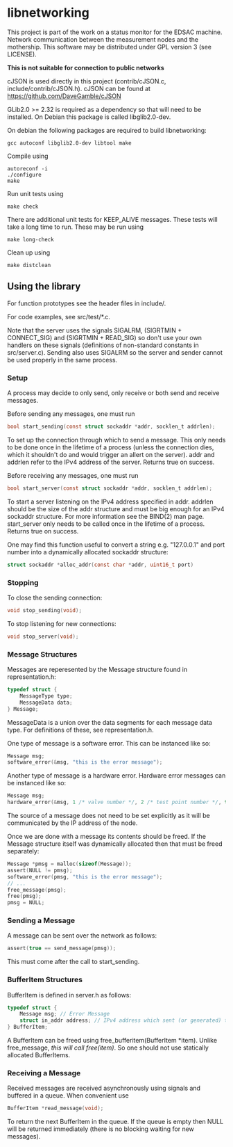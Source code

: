 # libnetworking
This project is part of the work on a status monitor for the EDSAC machine. Network communication between the measurement nodes and the mothership. This software may be distributed under GPL version 3 (see LICENSE).

**This is not suitable for connection to public networks**

cJSON is used directly in this project (contrib/cJSON.c, include/contrib/cJSON.h). cJSON can be found at https://github.com/DaveGamble/cJSON

GLib2.0 >= 2.32 is required as a dependency so that will need to be installed. On Debian this package is called libglib2.0-dev.

On debian the following packages are required to build libnetworking:
```
gcc autoconf libglib2.0-dev libtool make
```

Compile using
```
autoreconf -i
./configure
make
```

Run unit tests using
```
make check
```

There are additional unit tests for KEEP_ALIVE messages. These tests will take a long time to run. These may be run using
```
make long-check
```

Clean up using
```
make distclean
```

## Using the library
For function prototypes see the header files in include/.

For code examples, see src/test/*.c.

Note that the server uses  the signals SIGALRM, (SIGRTMIN + CONNECT_SIG) and (SIGRTMIN + READ_SIG) so don't use your own handlers on these signals (definitions of non-standard constants in src/server.c). Sending also uses SIGALRM so the server and sender cannot be used properly in the same process.

### Setup
A process may decide to only send, only receive or both send and receive messages.

Before sending any messages, one must run
``` c
bool start_sending(const struct sockaddr *addr, socklen_t addrlen);
```
To set up the connection through which to send a message. This only needs to be done once in the lifetime of a process (unless the connection dies, which it shouldn't do and would trigger an allert on the server). addr and addrlen refer to the IPv4 address of the server. Returns true on success.

Before receiving any messages, one must run
``` c
bool start_server(const struct sockaddr *addr, socklen_t addrlen);
```
To start a server listening on the IPv4 address specified in addr. addrlen should be the size of the addr structure and must be big enough for an IPv4 sockaddr structure. For more information see the BIND(2) man page. start_server only needs to be called once in the lifetime of a process. Returns true on success.

One may find this function useful to convert a string e.g. "127.0.0.1" and port number into a dynamically allocated sockaddr structure:
``` c
struct sockaddr *alloc_addr(const char *addr, uint16_t port)
```

### Stopping
To close the sending connection:
``` c
void stop_sending(void);
```

To stop listening for new connections:
``` c
void stop_server(void);
```

### Message Structures
Messages are reperesented by the Message structure found in representation.h:
``` c
typedef struct {
    MessageType type;
    MessageData data;
} Message;
```
MessageData is a union over the data segments for each message data type. For definitions of these, see representation.h.

One type of message is a software error. This can be instanced like so:
``` c
Message msg;
software_error(&msg, "this is the error message");
```

Another type of message is a hardware error. Hardware error messages can be instanced like so:
``` c
Message msg;
hardware_error(&msg, 1 /* valve number */, 2 /* test point number */, true /* test point high? */);
```

The source of a message does not need to be set explicitly as it will be communicated by the IP address of the node.

Once we are done with a message its contents should be freed. If the Message structure itself was dynamically allocated then that must be freed separately:
``` c
Message *pmsg = malloc(sizeof(Message));
assert(NULL != pmsg);
software_error(pmsg, "this is the error message");
// ...
free_message(pmsg);
free(pmsg);
pmsg = NULL;
```

### Sending a Message
A message can be sent over the network as follows:
``` c
assert(true == send_message(pmsg));
```

This must come after the call to start_sending.

### BufferItem Structures
BufferItem is defined in server.h as follows:
``` c
typedef struct {
    Message msg; // Error Message
    struct in_addr address; // IPv4 address which sent (or generated) the error
} BufferItem;
```

A BufferItem can be freed using free_bufferitem(BufferItem \*item). Unlike free_message, *this will call free(item)*. So one should not use statically allocated BufferItems. 

### Receiving a Message
Received messages are received asynchronously using signals and buffered in a queue. When convenient use
``` c
BufferItem *read_message(void);
```
To return the next BufferItem in the queue. If the queue is empty then NULL will be returned immediately (there is no blocking waiting for new messages). 
